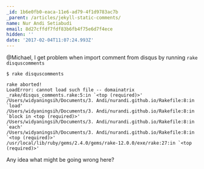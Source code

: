 ```yaml
---
_id: 1b6e0fb0-eaca-11e6-ad79-4f1d9783ac7b
_parent: /articles/jekyll-static-comments/
name: Nur Andi Setiabudi
email: 8d27cffdf7fdf83b6fb4f75e6d7f4ece
hidden: ''
date: '2017-02-04T11:07:24.993Z'
---
```


@Michael,
I get problem when import comment from disqus by running `rake disquscomments`

```terminal
$ rake disquscomments

rake aborted!
LoadError: cannot load such file -- domainatrix
_rake/disqus_comments.rake:5:in `<top (required)>'
/Users/widyaningsih/Documents/3. Andi/nurandi.github.io/Rakefile:8:in `load'
/Users/widyaningsih/Documents/3. Andi/nurandi.github.io/Rakefile:8:in `block in <top (required)>'
/Users/widyaningsih/Documents/3. Andi/nurandi.github.io/Rakefile:8:in `each'
/Users/widyaningsih/Documents/3. Andi/nurandi.github.io/Rakefile:8:in `<top (required)>'
/usr/local/lib/ruby/gems/2.4.0/gems/rake-12.0.0/exe/rake:27:in `<top (required)>'
```

Any idea what might be going wrong here?
